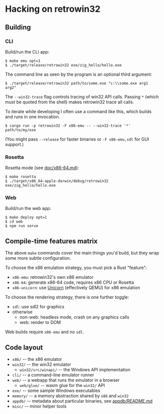 # Hacking on retrowin32

## Building

### CLI

Build/run the CLI app:

```
$ make emu opt=1
$ ./target/release/retrowin32 exe/zig_hello/hello.exe
```

The command line as seen by the program is an optional third argument:

```
$ ./target/release/retrowin32 path/to/some.exe "c:\\some.exe arg1 arg2"
```

The `--win32-trace` flag controls tracing of win32 API calls. Passing `*` (which
must be quoted from the shell) makes retrowin32 trace all calls.

To iterate while developing I often use a command like this, which builds and
runs in one invocation.

```
$ cargo run -p retrowin32 -F x86-emu -- --win32-trace '*' path/to/my/exe
```

(You might pass `--release` for faster binaries or `-F x86-emu,sdl` for GUI
support.)

### Rosetta

Rosetta mode (see [doc/x86-64.md](doc/x86-64.md)):

```
$ make rosetta
$ ./target/x86_64-apple-darwin/debug/retrowin32 exe/zig_hello/hello.exe
```

### Web

Build/run the web app:

```
$ make deploy opt=1
$ cd web
$ npm run serve
```

## Compile-time features matrix

The above `make` commands cover the main things you'd build, but they wrap some
more subtle configuration.

To choose the x86 emulation strategy, you must pick a Rust "feature":

- `x86-emu`: retrowin32's own x86 emulator
- `x86-64`: generate x86-64 code, requires x86 CPU or Rosetta
- `x86-unicorn`: use [Unicorn](https://www.unicorn-engine.org/) (effectively
  QEMU) for x86 emulation

To choose the rendering strategy, there is one further toggle:

- `sdl`: use sdl2 for graphics
- otherwise
  - non-web: headless mode, crash on any graphics calls
  - web: render to DOM

Web builds require `x86-emu` and no `sdl`.

## Code layout

- `x86/` -- the x86 emulator
- `win32/` -- the win32 emulator
  - `win32/src/winapi/` -- the Windows API implementation
- `cli/` -- a command-line emulator runner
- `web/` -- a webapp that runs the emulator in a browser
  - `web/glue/` -- wasm glue for the `win32/` API
- `exe/` -- some sample Windows executables
- `memory/` -- a memory abstraction shared by `x86` and `win32`
- `appdb/` -- metadata about particular binaries, see
  [appdb/README.md](appdb/README.md)
- `misc/` -- minor helper tools
